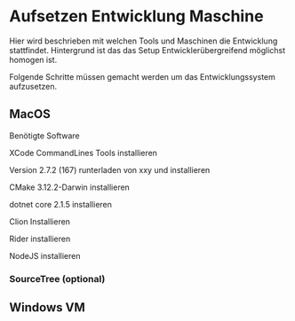# Aufsetzen Entwicklung Maschine

Hier wird beschrieben mit welchen Tools und Maschinen die Entwicklung stattfindet. Hintergrund ist das das Setup Entwicklerübergreifend möglichst homogen ist. 

Folgende Schritte müssen gemacht werden um das Entwicklungssystem aufzusetzen. 

## MacOS 

Benötigte Software 

XCode CommandLines Tools installieren

Version 2.7.2 (167) runterladen von xxy und installieren

CMake 3.12.2-Darwin installieren

dotnet core 2.1.5 installieren

Clion Installieren

Rider installieren

NodeJS installieren

### SourceTree (optional)





## Windows VM

